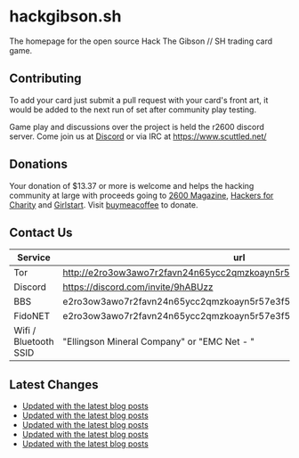 # hackgibson.sh
The homepage for the open source Hack The Gibson // SH trading card game.


## Contributing

To add your card just submit a pull request with your card's front art, it would be added to the next run of set after community play testing.

Game play and discussions over the project is held the r2600 discord server. Come join us at [Discord](https://discord.com/invite/9hABUzz) or via IRC at https://www.scuttled.net/


## Donations

Your donation of $13.37 or more is welcome and helps the hacking community at large with proceeds going to [2600 Magazine](https://2600.com/), [Hackers for Charity](https://hackersforcharity.org) and [Girlstart](https://girlstart.org).  Visit [buymeacoffee](https://www.buymeacoffee.com/hackgibson.sh) to donate.


## Contact Us

Service | url
-|-
Tor | http://e2ro3ow3awo7r2favn24n65ycc2qmzkoayn5r57e3f56nvjwdcgg32ad.onion
Discord | https://discord.com/invite/9hABUzz
BBS | e2ro3ow3awo7r2favn24n65ycc2qmzkoayn5r57e3f56nvjwdcgg32ad.onion:23
FidoNET | e2ro3ow3awo7r2favn24n65ycc2qmzkoayn5r57e3f56nvjwdcgg32ad.onion:24554
Wifi / Bluetooth SSID | "Ellingson Mineral Company" or "EMC Net - <fidonet address>"

## Latest Changes
<!-- BLOG-POST-LIST:START -->
- [Updated with the latest blog posts](https://github.com/DFW2600/hackgibson.sh/commit/c306dc0eb5fbbc72c1ca66c9de95d8d45c89aace)
- [Updated with the latest blog posts](https://github.com/DFW2600/hackgibson.sh/commit/f4cbb8cb5a3f46d02d5b162efd5d3a70229c63c2)
- [Updated with the latest blog posts](https://github.com/DFW2600/hackgibson.sh/commit/3d34bb719a16a7b12d553f7fd1e353ea0d5e55ab)
- [Updated with the latest blog posts](https://github.com/DFW2600/hackgibson.sh/commit/7d568f05864d1bc03db4f2f86010d8fd8fed074c)
- [Updated with the latest blog posts](https://github.com/DFW2600/hackgibson.sh/commit/54ef2be519aa0fbbb563eba54b784ad512e20d5d)
<!-- BLOG-POST-LIST:END -->
